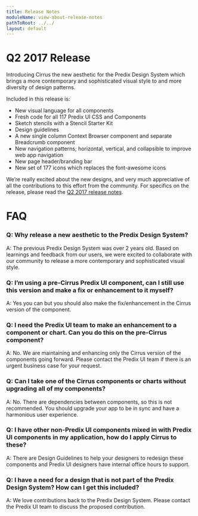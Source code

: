 ```yaml
---
title: Release Notes
moduleName: view-about-release-notes
pathToRoot: ../../
layout: default
---
```


# Q2 2017 Release

Introducing Cirrus the new aesthetic for the Predix Design System which brings a more contemporary and sophisticated visual style to and more diversity of design patterns.

Included in this release is:
* New visual language for all components
* Fresh code for all 117 Predix UI CSS and Components
* Sketch stencils with a Stencil Starter Kit
* Design guidelines
* A new single column Context Browser component and separate Breadcrumb component
* New navigation patterns; horizontal, vertical, and collapsible to improve web app navigation
* New page header/branding bar
* New set of 177 icons which replaces the font-awesome icons

We’re really excited about the new designs, and very much appreciative of all the contributions to this effort from the community. For specifics on the release, please read the [Q2 2017 release notes](https://docs.predix.io/en-US/content/platform/web_application_development/predix_ui/predix-design-system-release-notes).

<link rel="import" href="../../bower_components/polymer/polymer.html" />
<link rel="import" href="../../bower_components/px-clipboard/px-clipboard.html">
<link rel="import" href="../../bower_components/px-demo/px-demo-footer.html" />

# FAQ

### Q: Why release a new aesthetic to the Predix Design System?
A: The previous Predix Design System was over 2 years old. Based on learnings and feedback from our users, we were excited to collaborate with our community to release a more contemporary and sophisticated visual style.

### Q: I’m using a pre-Cirrus Predix UI component, can I still use this version and make a fix or enhancement to it myself?
A: Yes you can but you should also make the fix/enhancement in the Cirrus version of the component.

### Q: I need the Predix UI team to make an enhancement to a component or chart. Can you do this on the pre-Cirrus component?
A: No. We are maintaining and enhancing only the Cirrus version of the components going forward. Please contact the Predix UI team if there is an urgent business case for your request.

### Q: Can I take one of the Cirrus components or charts without upgrading all of my components?
A: No. There are dependencies between components, so this is not recommended. You should upgrade your app to be in sync and have a harmonious user experience.

### Q: I have other non-Predix UI components mixed in with Predix UI components in my application, how do I apply Cirrus to these?
A: There are Design Guidelines to help your designers to redesign these components and Predix UI designers have internal office hours to support.

### Q: I have a need for a design that is not part of the Predix Design System? How can I get this included?
A: We love contributions back to the Predix Design System. Please contact the Predix UI team to discuss the proposed contribution.
